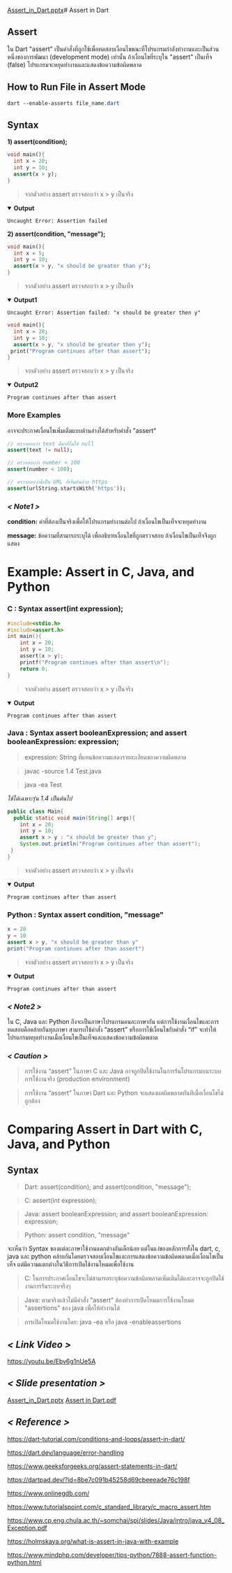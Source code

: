 [Assert_in_Dart.pptx](https://github.com/soonklang/dart-tutorial/files/12880887/Assert_in_Dart.pptx)# Assert in Dart
## Assert
ใน Dart "assert" เป็นคำสั่งที่ถูกใช้เพื่อทดสอบเงื่อนไขขณะที่โปรแกรมกำลังทำงานและเป็นส่วนหนึ่งของการพัฒนา (development mode) เท่านั้น ถ้าเงื่อนไขที่ระบุใน "assert" เป็นเท็จ (false) โปรแกรมจะหยุดทำงานและแสดงข้อความข้อผิดพลาด
## How to Run File in Assert Mode
```css
dart --enable-asserts file_name.dart
```
## Syntax
  **1) assert(condition);**
  
  ```dart
  void main(){
    int x = 20;
    int y = 10;
    assert(x > y);
  }
```

>จากตัวอย่าง assert ตรวจสอบว่า x > y เป็นจริง

<details open>
  <summary><strong>Output</strong></summary>
  <pre><code>Uncaught Error: Assertion failed</code></pre>
</details>

**2) assert(condition, "message");**

```dart
void main(){
  int x = 5;
  int y = 10;
  assert(x > y, "x should be greater than y");
}
```

>จากตัวอย่าง assert ตรวจสอบว่า x > y เป็นเท็จ

<details open>
  <summary><strong>Output1</strong></summary>
  <pre><code>Uncaught Error: Assertion failed: "x should be greater then y"</code></pre>
</details>

```dart
void main(){
  int x = 20;
  int y = 10;
  assert(x > y, "x should be greater then y");
 print("Program continues after than assert");
}
```

>จากตัวอย่าง assert ตรวจสอบว่า x > y เป็นจริง

<details open>
  <summary><strong>Output2</strong></summary>
  <pre><code>Program continues after than assert</code></pre>
</details>

### More Examples
อาจจะประกาศเงื่อนไขเพิ่มเติ่มแบบด้านล่างได้สำหรับคำสั่ง "assert"

 ```dart
// ตรวจสอบว่า text มีค่าที่ไม่ใช่ null
 assert(text != null);
```

```dart
// ตรวจสอบว่า number < 100
assert(number < 100);
```

```dart
// ตรวจสอบว่านี่เป็น URL ที่เริ่มต้นด้วย https
assert(urlString.startsWith('https'));
```

### *< Note1 >*

**condition:** ค่าที่ต้องเป็นจริงเพื่อให้โปรแกรมทำงานต่อไป ถ้าเงื่อนไขเป็นเท็จจะหยุดทำงาน

**message:** ข้อความที่สามารถระบุได้ เพื่ออธิบายเงื่อนไขที่ถูกตรวจสอบ ถ้าเงื่อนไขเป็นเท็จจึงถูกแสดง

# Example: Assert in C, Java, and Python

### C : Syntax assert(int expression);

```c
#include<stdio.h>
#include<assert.h>
int main(){
    int x = 20;
    int y = 10;
    assert(x > y);
    printf("Program continues after than assert\n");
    return 0;
}
```

>จากตัวอย่าง assert ตรวจสอบว่า x > y เป็นจริง

<details open>
  <summary><strong>Output</strong></summary>
  <pre><code>Program continues after than assert</code></pre>
</details>

### Java : Syntax assert booleanExpression; and assert booleanExpression: expression;

 >expression: String ที่แทนข้อความแสดงรายละเอียดของความผิดพลาด

 >javac -source 1.4 Test.java

 >java -ea Test

*ใช้ได้เฉพาะรุ่น 1.4 เป็นต้นไป*

```java
public class Main{
  public static void main(String[] args){
    int x = 20;
    int y = 10;
    assert x > y : "x should be greater than y";
    System.out.println("Program continues after than assert");
 }
}
```

>จากตัวอย่าง assert ตรวจสอบว่า x > y เป็นจริง

<details open>
  <summary><strong>Output</strong></summary>
  <pre><code>Program continues after than assert</code></pre>
</details>

### Python : Syntax assert condition, "message"

```java
x = 20
y = 10
assert x > y, "x should be greater than y"
print("Program continues after than assert")
```

>จากตัวอย่าง assert ตรวจสอบว่า x > y เป็นจริง

<details open>
  <summary><strong>Output</strong></summary>
  <pre><code>Program continues after than assert</code></pre>
</details>

### *< Note2 >*

ใน C, Java และ Python ถึงจะเป็นภาษาโปรแกรมคนละภาษากัน แต่การใช้งานเงื่อนไขและการทดสอบคือคล้ายกันทุกภาษา สามารถใช้คำสั่ง “assert” หรือการใช้เงื่อนไขกับคำสั่ง “if” จะทำให้โปรแกรมหยุดทำงานเมื่อเงื่อนไขเป็นเท็จและแสดงข้อความข้อผิดพลาด

### *< Caution >*

 >การใช้งาน “assert” ในภาษา C และ Java อาจถูกปิดใช้งานในการรันโปรแกรมบนระบบการใช้งานจริง (production environment)

 >การใช้งาน “assert” ในภาษา Dart และ Python จะแสดงผลผิดพลาดทันทีเมื่อเงื่อนไขไม่ถูกต้อง

# Comparing Assert in Dart with C, Java, and Python

## Syntax
>Dart: assert(condition); and assert(condition, "message");

>C: assert(int expression);

>Java: assert booleanExpression; and assert booleanExpression: expression;

>Python: assert condition, "message"

จะเห็นว่า Syntax ของแต่ละภาษาใช้งานแตกต่างกันเล็กน้อย แต่ในแง่ของหลักการทั้งใน dart, c, java และ python คล้ายกันโดยตรวจสอบเงื่อนไขและการแสดงข้อความข้อผิดพลาดเมื่อเงื่อนไขเป็นเท็จ แต่มีความแตกต่างในวิธีการเปิดใช้งานโหมดเพื่อใช้งาน

>C: ในการประกาศเงื่อนไขจะไม่สามารถระบุข้อความข้อผิดพลาดเพิ่มเติมได้และอาจจะถูกปิดใช้งานการรันระบบจริงๆ

>Java: ตามจริงแล้วไม่มีคำสั่ง "assert" ต้องทำการเปิดโหมดการใช้งานโหมด "assertions" ของ java เพื่อให้ทำงานได้

>การเปิดโหมดใช้งานโดย: java -ea หรือ java -enableassertions

## *< Link Video >*
https://youtu.be/Ebv6g1nUe5A

## *< Slide presentation >*
[Assert_in_Dart.pptx](https://github.com/soonklang/dart-tutorial/files/12881203/Assert_in_Dart.pptx)
[Assert in Dart.pdf](https://github.com/soonklang/dart-tutorial/files/12881291/Assert.in.Dart.pdf)

## *< Reference >*
https://dart-tutorial.com/conditions-and-loops/assert-in-dart/

https://dart.dev/language/error-handling

https://www.geeksforgeeks.org/assert-statements-in-dart/

https://dartpad.dev/?id=8be7c091b45258d69cbeeeade76c198f

https://www.onlinegdb.com/

https://www.tutorialspoint.com/c_standard_library/c_macro_assert.htm

https://www.cp.eng.chula.ac.th/~somchai/spj/slides/Java/intro/java_v4_08_Exception.pdf

https://holmskaya.org/what-is-assert-in-java-with-example

https://www.mindphp.com/developer/tips-python/7888-assert-function-python.html

